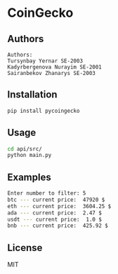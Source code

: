 # CoinGecko

## Authors
    Authors:
    Tursynbay Yernar SE-2003
    Kadyrbergenova Nurayim SE-2001
    Sairanbekov Zhanarys SE-2003

## Installation
```sh
pip install pycoingecko
```

## Usage
```sh
cd api/src/
python main.py
```

## Examples
```sh
Enter number to filter: 5 
btc --- current price:  47920 $
eth --- current price:  3604.25 $
ada --- current price:  2.47 $
usdt --- current price:  1.0 $
bnb --- current price:  425.92 $
```

## License

MIT